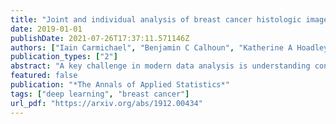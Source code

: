 ```yaml
---
title: "Joint and individual analysis of breast cancer histologic images and genomic covariates"
date: 2019-01-01
publishDate: 2021-07-26T17:37:11.571146Z
authors: ["Iain Carmichael", "Benjamin C Calhoun", "Katherine A Hoadley", "Melissa A Troester", "Joseph Geradts", "Heather D Couture", "Linnea Olsson", "Charles M Perou", "Marc Niethammer", "Jan Hannig", "J S Marron"]
publication_types: ["2"]
abstract: "A key challenge in modern data analysis is understanding connections between complex and differing modalities of data. For example, two of the main approaches to the study of breast cancer are histopathology (analyzing visual characteristics of tumors) and genetics. While histopathology is the gold standard for diagnostics and there have been many recent breakthroughs in genetics, there is little overlap between these two fields. We aim to bridge this gap by developing methods based on Angle-based Joint and Individual Variation Explained (AJIVE) to directly explore similarities and differences between these two modalities. Our approach exploits Convolutional Neural Networks (CNNs) as a powerful, automatic method for image feature extraction to address some of the challenges presented by statistical analysis of histopathology image data. CNNs raise issues of interpretability that we address by developing novel methods to explore visual modes of variation captured by statistical algorithms (e.g. PCA or AJIVE) applied to CNN features. Our results provide many interpretable connections and contrasts between histopathology and genetics."
featured: false
publication: "*The Annals of Applied Statistics*"
tags: ["deep learning", "breast cancer"]
url_pdf: "https://arxiv.org/abs/1912.00434"
---
```


